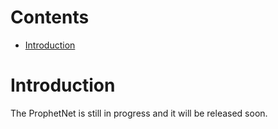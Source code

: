 # Contents

- [Introduction](#introduction)

# Introduction

The ProphetNet is still in progress and it will be released soon.
